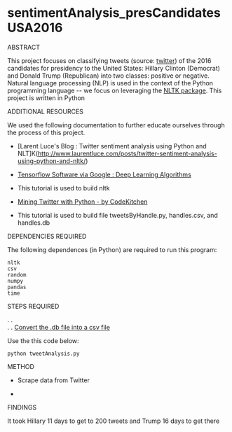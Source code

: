 # sentimentAnalysis_presCandidatesUSA2016

ABSTRACT

This project focuses on classifying tweets (source: [twitter](https://twitter.com)) of the 2016 candidates for presidency to the United States: Hillary Clinton (Democrat) and Donald Trump (Republican) into two classes: positive or negative. Natural language processing (NLP) is used in the context of the Python programming language -- we focus on leveraging the [NLTK package](http://www.nltk.org/). 
This project is written in Python

ADDITIONAL RESOURCES

We used the following documentation to further educate ourselves through the process of this project.


 - [Larent Luce's Blog : Twitter sentiment analysis using Python and NLT]K(http://www.laurentluce.com/posts/twitter-sentiment-analysis-using-python-and-nltk/)

 - [Tensorflow Software via Google : Deep Learning Algorithms](https://www.tensorflow.org/)

  - This tutorial is used to build nltk

 - [Mining Twitter with Python - by CodeKitchen](http://web.mit.edu/aizhan/www/twitter_api_workshop/#/)

  - This tutorial is used to build file tweetsByHandle.py, handles.csv, and handles.db

DEPENDENCIES REQUIRED

The following dependences (in Python) are required to run this program:

    nltk 
    csv
    random
    numpy
    pandas
    time

STEPS REQUIRED

.
.	
.
.
[Convert the .db file into a csv file](http://stackoverflow.com/questions/3286525/return-sql-table-as-json-in-python)

Use the this code below:

    python tweetAnalysis.py

METHOD

 - Scrape data from Twitter

 - 


FINDINGS 

It took Hillary 11 days to get to 200 tweets and Trump 16 days to get there